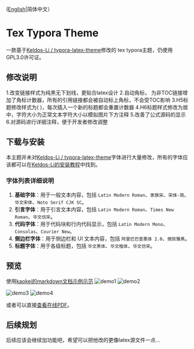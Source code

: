 ([English](./README_EN.md)|简体中文）

# Tex Typora Theme
一款基于[Keldos-Li / typora-latex-theme](https://github.com/Keldos-Li/typora-latex-theme/)修改的 tex typora主题，仍使用GPL3.0许可证。

## 修改说明

1.改变链接样式为纯黑无下划线，更贴合latex设计
2.自动角标， 为非TOC链接增加了角标计数器，所有的引用链接都会被自动标上角标，不会受TOC影响
3.H5标题修改样式为( )，每次插入一个新的标题都会重置计数器
4.H6标题样式修改为居中，字符大小为正常文本字符大小以模拟图片下方注释
5.改善了公式源码的显示
6.对源码进行详细注释，便于开发者修改调整


## 下载与安装
本主题并未对[Keldos-Li / typora-latex-theme](https://github.com/Keldos-Li/typora-latex-theme/)字体进行大量修改，所有的字体应该都可以在[Keldos-Li的安装教程](https://github.com/Keldos-Li/typora-latex-theme/blob/main/README.md#%E4%B8%8B%E8%BD%BD%E4%B8%8E%E5%AE%89%E8%A3%85)中找到。

### 字体列表详细说明
1. **基础字体**：用于一般文本内容，包括 `Latin Modern Roman`、`家族宋`、`宋体-简`、`华文宋体`、`Noto Serif CJK SC`。
2. **引言字体**：用于引言文本内容，包括 `Latin Modern Roman`、`Times New Roman`、`华文仿宋`。
3. **代码字体**：用于代码块和行内代码显示，包括 `Latin Modern Mono`、`Consolas`、`Courier New`。
4. **侧边栏字体**：用于侧边栏和 UI 文本内容，包括 `阿里巴巴普惠体 2.0`、`微软雅黑`。
5. **标题字体**：用于各级标题，包括 `华文黑体`、`华文楷体`、`华文仿宋`。
## 预览
使用[kaokei的markdown文档示例示范](https://github.com/kaokei/kaokei.github.io/blob/docs/docs/_posts/markdown%E7%A4%BA%E4%BE%8B%E6%96%87%E7%AB%A0.md)
![demo1](https://github.com/carols12352/tex-typora-theme/blob/main/.assets/demo1.png)
![demo2](https://github.com/carols12352/tex-typora-theme/blob/main/.assets/demo2.png)


![demo3](https://github.com/carols12352/tex-typora-theme/blob/main/.assets/demo3.png)
![demo4](https://github.com/carols12352/tex-typora-theme/blob/main/.assets/demo4.png)

或者可以直接[查看在线PDF](https://github.com/carols12352/tex-typora-theme/blob/main/.assets/demo.pdf)。

## 后续规划
后续应该会继续加功能吧，希望可以把他改的更像latex源文件一点...
